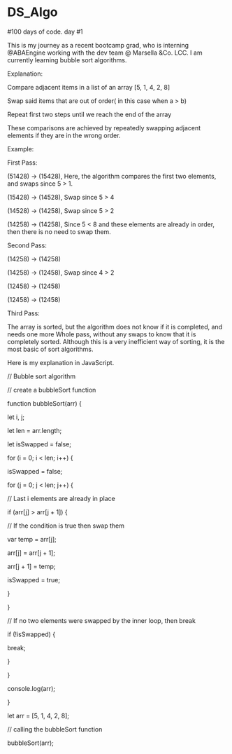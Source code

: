 # DS_Algo
#100 days of code. day #1

This is my journey as a recent bootcamp grad, who is interning @ABAEngine working with the dev team @ Marsella &Co. LCC.   I am currently learning bubble sort algorithms. 

 

Explanation: 

 

Compare adjacent items in a list of an array  [5, 1, 4, 2, 8] 

Swap said items that are out of order( in this case when a > b) 

Repeat  first two steps until we reach the end of the array 

These comparisons are achieved by  repeatedly swapping adjacent elements if they are in the wrong order. 

 

Example: 

First Pass: 

(51428) -> (15428), Here, the algorithm compares the first two elements, and swaps since  5 > 1. 

(15428) -> (14528), Swap since 5 > 4 

(14528) -> (14258), Swap since 5 > 2 

(14258) -> (14258), Since 5 < 8  and these elements are already in order, then there is no need to swap them.   

Second Pass: 

(14258) -> (14258) 

(14258) -> (12458), Swap since 4 > 2 

(12458) -> (12458) 

(12458) -> (12458) 

Third Pass:   

The array is sorted, but the algorithm does not know if it is completed, and needs one more Whole pass, without any swaps to know that it is completely sorted.  Although this is a very inefficient way of sorting, it is the most basic of sort algorithms.   

 

Here is my explanation in JavaScript.   

 

// Bubble sort algorithm 

// create a bubbleSort function 

function bubbleSort(arr) { 

let i, j; 

let len = arr.length; 

 
 

let isSwapped = false; 

 
 

for (i = 0; i < len; i++) { 

isSwapped = false; 

 
 

for (j = 0; j < len; j++) { 

// Last i elements are already in place 

 
 

if (arr[j] > arr[j + 1]) { 

// If the condition is true then swap them 

var temp = arr[j]; 

arr[j] = arr[j + 1]; 

arr[j + 1] = temp; 

isSwapped = true; 

} 

} 

// If no two elements were swapped by the inner loop, then break 

if (!isSwapped) { 

break; 

} 

} 

console.log(arr); 

} 

 
 

let arr = [5, 1, 4, 2, 8]; 

// calling the bubbleSort function 

bubbleSort(arr); 
